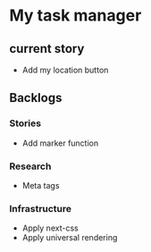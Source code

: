 # My task manager

## current story
* Add my location button

## Backlogs
### Stories
* Add marker function

### Research
* Meta tags

### Infrastructure
* Apply next-css
* Apply universal rendering

